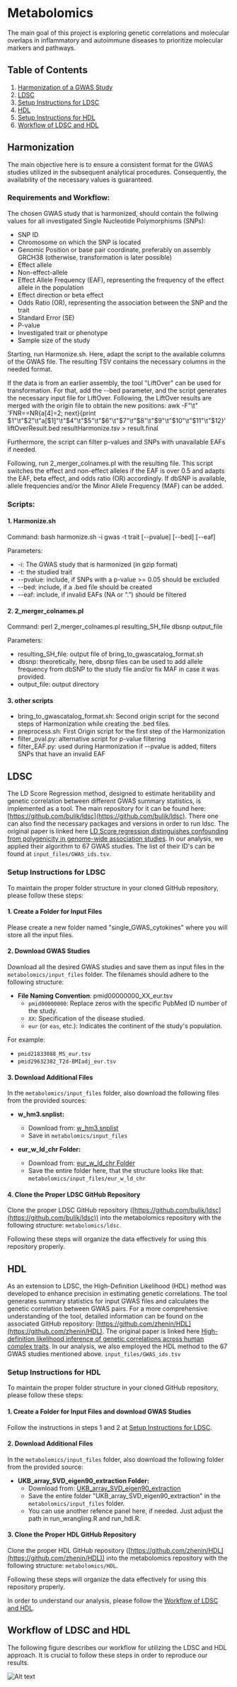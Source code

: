 # Metabolomics

The main goal of this project is exploring genetic correlations and molecular overlaps in inflammatory and autoimmune diseases to prioritize molecular markers and pathways. 

## Table of Contents
1. [Harmonization of a GWAS Study](#harmonize)
2. [LDSC](#LDSC-overall)
3. [Setup Instructions for LDSC](#setup-instructions-ldsc)
4. [HDL](#HDL-overall)
5. [Setup Instructions for HDL](#setup-instructions-hdl)
6. [Workflow of LDSC and HDL](#workflow-ldsc-hdl)

## Harmonization <a name="harmonize"></a>
The main objective here is to ensure a consistent format for the GWAS studies utilized in the subsequent analytical procedures. Consequently, the availability of the necessary values is guaranteed. 

### Requirements and Workflow:
The chosen GWAS study that is harmonized, should contain the follwing values for all investigated Single Nucleotide Polymorphisms (SNPs):
- SNP ID
- Chromosome on which the SNP is located
- Genomic Position or base pair coordinate, preferably on assembly GRCH38 (otherwise, transformation is later possible)
- Effect allele
- Non-effect-allele
- Effect Allele Frequency (EAF), representing the frequency of the effect allele in the population
- Effect direction or beta effect
- Odds Ratio (OR), representing the association between the SNP and the trait
- Standard Error (SE)
- P-value
- Investigated trait or phenotype
- Sample size of the study


Starting, run Harmonize.sh. Here, adapt the script to the available columns of the GWAS file. The resulting TSV contains the necessary columns in the needed format. 


If the data is from an earlier assembly, the tool "LiftOver" can be used for transformation. For that, add the --bed parameter, and the script generates the necessary input file for LiftOver. Following, the LiftOver results are merged with the origin file to obtain the new positions: 
awk -F"\t" 'FNR==NR{a[$4]=$2; next}{print $1"\t"$2"\t"a[$1]"\t"$4"\t"$5"\t"$6"\t"$7"\t"$8"\t"$9"\t"$10"\t"$11"\t"$12}' liftOverResult.bed resultHarmonize.tsv > result.final 

Furthermore, the script can filter p-values and SNPs with unavailable EAFs if needed. 

Following, run 2_merger_colnames.pl with the resulting file. This script switches the effect and non-effect alleles if the EAF is over 0.5 and adapts the EAF, beta effect, and odds ratio (OR) accordingly. If dbSNP is available, allele frequencies and/or the Minor Allele Frequency (MAF) can be added. 

### Scripts:

#### 1. Harmonize.sh
Command: bash harmonize.sh -i gwas -t trait [--pvalue] [--bed] [--eaf]


Parameters:
- -i: The GWAS study that is harmonized (in gzip format)
- -t: the studied trait
- --pvalue: include, if SNPs with a p-value >= 0.05 should be excluded
- --bed: include, if a .bed file should be created
- --eaf: include, if invalid EAFs (NA or “.”) should be filtered


#### 2. 2_merger_colnames.pl
Command: perl 2_merger_colnames.pl resulting_SH_file dbsnp output_file


Parameters:
- resulting_SH_file: output file of bring_to_gwascatalog_format.sh
- dbsnp: theoretically, here, dbsnp files can be used to add allele frequency from dbSNP to the study file and/or fix MAF in case it was provided.
- output_file: output directory



#### 3. other scripts
- bring_to_gwascatalog_format.sh: Second origin script for the second steps of Harmonization while creating the .bed files.
- preprocess.sh: First Origin script for the first step of the Harmonization
- filter_pval.py: alternative script for p-value filtering
- filter_EAF.py: used during Harmonization if --pvalue is added, filters SNPs that have an invalid EAF



## LDSC <a name="LDSC-overall"></a>
The LD Score Regression method, designed to estimate heritability and genetic correlation between different GWAS summary statistics, is implemented as a tool. The main repository for it can be found here: [https://github.com/bulik/ldsc](https://github.com/bulik/ldsc). There one can also find the necessary packages and versions in order to run ldsc. The original paper is linked here [LD Score regression distinguishes confounding from polygenicity in genome-wide association studies](https://doi.org/10.1038/ng.3211).
In our analysis, we applied their algorithm to 67 GWAS studies. The list of their ID's can be found at `input_files/GWAS_ids.tsv`. 

### Setup Instructions for LDSC <a name="setup-instructions-ldsc"></a>

To maintain the proper folder structure in your cloned GitHub repository, please follow these steps:

#### 1. Create a Folder for Input Files

Please create a new folder named "single_GWAS_cytokines" where you will store all the input files.

#### 2. Download GWAS Studies

Download all the desired GWAS studies and save them as input files in the `metabolomics/input_files` folder. The filenames should adhere to the following structure:

- **File Naming Convention**: pmid00000000_XX_eur.tsv
  - `pmid00000000`: Replace zeros with the specific PubMed ID number of the study.
  - `XX`: Specification of the disease studied.
  - `eur` (or `eas`, etc.): Indicates the continent of the study's population.

For example:
- `pmid21833088_MS_eur.tsv`
- `pmid29632382_T2d-BMIadj_eur.tsv`

#### 3. Download Additional Files

In the `metabolomics/input_files` folder, also download the following files from the provided sources:

- **w_hm3.snplist:**
  - Download from: [w_hm3.snplist](https://ibg.colorado.edu/cdrom2021/Day06-nivard/GenomicSEM_practical/eur_w_ld_chr/w_hm3.snplist)
  - Save in `metabolomics/input_files`

- **eur_w_ld_chr Folder:**
  - Download from: [eur_w_ld_chr Folder](https://zenodo.org/records/8182036)
  - Save the entire folder here, that the structure looks like that: `metabolomics/input_files/eur_w_ld_chr`

#### 4. Clone the Proper LDSC GitHub Repository

Clone the proper LDSC GitHub repository ([https://github.com/bulik/ldsc](https://github.com/bulik/ldsc)) into the metabolomics repository with the following structure: `metabolomics/ldsc`.

Following these steps will organize the data effectively for using this repository properly.


## HDL <a name="HDL-overall"></a>
As an extension to LDSC, the High-Definition Likelihood (HDL) method was developed to enhance precision in estimating genetic correlations. The tool generates summary statistics for input GWAS files and calculates the genetic correlation between GWAS pairs. 
For a more comprehensive understanding of the tool, detailed information can be found on the associated GitHub repository: [https://github.com/zhenin/HDL](https://github.com/zhenin/HDL). The original paper is linked here [High-definition likelihood inference of genetic correlations across human complex traits](https://doi.org/10.1038/s41588-020-0653-y).
In our analysis, we also employed the HDL method to the 67 GWAS studies mentioned above. `input_files/GWAS_ids.tsv`

### Setup Instructions for HDL <a name="setup-instructions-hdl"></a>

To maintain the proper folder structure in your cloned GitHub repository, please follow these steps:

#### 1. Create a Folder for Input Files and download GWAS Studies

Follow the instructions in steps 1 and 2 at [Setup Instructions for LDSC](#setup-instructions-ldsc).

#### 2. Download Additional Files

In the `metabolomics/input_files` folder, also download the following folder from the provided source:

- **UKB_array_SVD_eigen90_extraction Folder:**
  - Download from: [UKB_array_SVD_eigen90_extraction](https://www.dropbox.com/s/fuvpwsf6r8tjd6c/UKB_array_SVD_eigen90_extraction.tar.gz?dl=0)
  - Save the entire folder "UKB_array_SVD_eigen90_extraction" in the `metabolomics/input_files` folder.
  - You can use another refence panel here, if needed. Just adjust the path in run_wrangling.R and run_hdl.R.

#### 3. Clone the Proper HDL GitHub Repository

Clone the proper HDL GitHub repository ([https://github.com/zhenin/HDL](https://github.com/zhenin/HDL)) into the metabolomics repository with the following structure: `metabolomics/HDL`.

Following these steps will organize the data effectively for using this repository properly.

In order to understand our analysis, please follow the [Workflow of LDSC and HDL](#workflow-ldsc-hdl).


## Workflow of LDSC and HDL <a name="workflow-ldsc-hdl"></a>
The following figure describes our workflow for utilizing the LDSC and HDL approach. It is crucial to follow these steps in order to reproduce our results. 

![Alt text](https://github.com/as224/metabolomics/blob/main/workflow_ldsc_hdl.png "Workflow LDSC and HDL")


